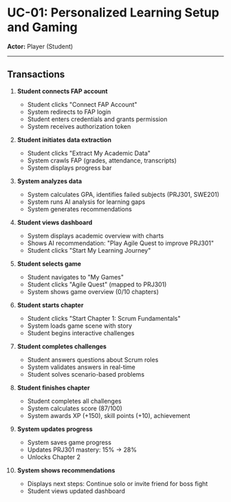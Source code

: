 # UC-01: Personalized Learning Setup and Gaming

**Actor:** Player (Student)

---

## Transactions

1. **Student connects FAP account**
   - Student clicks "Connect FAP Account"
   - System redirects to FAP login
   - Student enters credentials and grants permission
   - System receives authorization token

2. **Student initiates data extraction**
   - Student clicks "Extract My Academic Data"
   - System crawls FAP (grades, attendance, transcripts)
   - System displays progress bar

3. **System analyzes data**
   - System calculates GPA, identifies failed subjects (PRJ301, SWE201)
   - System runs AI analysis for learning gaps
   - System generates recommendations

4. **Student views dashboard**
   - System displays academic overview with charts
   - Shows AI recommendation: "Play Agile Quest to improve PRJ301"
   - Student clicks "Start My Learning Journey"

5. **Student selects game**
   - Student navigates to "My Games"
   - Student clicks "Agile Quest" (mapped to PRJ301)
   - System shows game overview (0/10 chapters)

6. **Student starts chapter**
   - Student clicks "Start Chapter 1: Scrum Fundamentals"
   - System loads game scene with story
   - Student begins interactive challenges

7. **Student completes challenges**
   - Student answers questions about Scrum roles
   - System validates answers in real-time
   - Student solves scenario-based problems

8. **Student finishes chapter**
   - Student completes all challenges
   - System calculates score (87/100)
   - System awards XP (+150), skill points (+10), achievement

9. **System updates progress**
   - System saves game progress
   - Updates PRJ301 mastery: 15% → 28%
   - Unlocks Chapter 2

10. **System shows recommendations**
    - Displays next steps: Continue solo or invite friend for boss fight
    - Student views updated dashboard